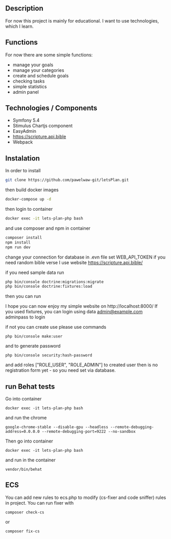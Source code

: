 Description
------------

For now this project is mainly for educational.
I want to use technologies, which I learn.

Functions
----------------

For now there are some simple functions:
- manage your goals
- manage your categories
- create and schedule goals
- checking tasks
- simple statistics
- admin panel

Technologies / Components
----------------
- Symfony 5.4
- Stimulus Chartjs component
- EasyAdmin
- https://scripture.api.bible
- Webpack


Instalation
----------------

In order to install

```sh
git clone https://github.com/pawelwaw-git/letsPlan.git
```

then build docker images

```sh
docker-compose up -d
```

then login to container
```sh
docker exec -it lets-plan-php bash
```

and use composer and npm in container

```sh
composer install 
npm install
npm run dev
```

change your connection for database in .evn file
set WEB_API_TOKEN if you need random bible verse
I use website https://scripture.api.bible/


if you need sample data run 

```sh
php bin/console doctrine:migrations:migrate
php bin/console doctrine:fixtures:load
```

then you can run 

I hope you can now enjoy my simple website on http://localhost:8000/
If you used fixtures, you can login using data 
admin@example.com
adminpass to login

if not you can create use 
please use commands 

```
php bin/console make:user
```

and to generate password

```
php bin/console security:hash-password
```

and add roles ["ROLE_USER", "ROLE_ADMIN"] to created user
then is no registration form yet - so you need set via database.

## run Behat tests

Go into container

```
docker exec -it lets-plan-php bash
```

and run the chrome
```
google-chrome-stable --disable-gpu --headless --remote-debugging-address=0.0.0.0 --remote-debugging-port=9222 --no-sandbox
```

Then go into container

```
docker exec -it lets-plan-php bash
```

and run in the container
```
vendor/bin/behat
```

## ECS

You can add new rules to ecs.php to modify (cs-fixer and code sniffer) rules in project.
You can run fixer with 
```
composer check-cs
```
or
```
composer fix-cs
```
